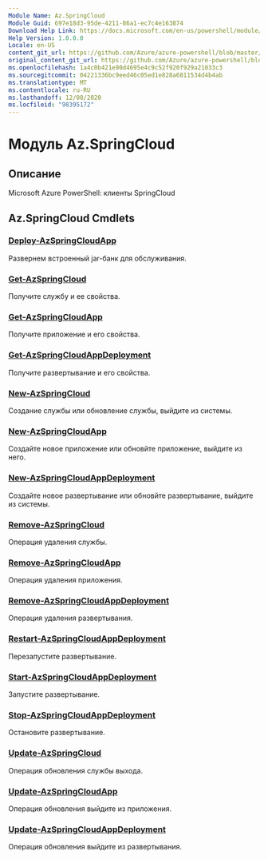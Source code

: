 ```yaml
---
Module Name: Az.SpringCloud
Module Guid: 697e18d3-95de-4211-86a1-ec7c4e163874
Download Help Link: https://docs.microsoft.com/en-us/powershell/module/az.springcloud
Help Version: 1.0.0.0
Locale: en-US
content_git_url: https://github.com/Azure/azure-powershell/blob/master/src/SpringCloud/help/Az.SpringCloud.md
original_content_git_url: https://github.com/Azure/azure-powershell/blob/master/src/SpringCloud/help/Az.SpringCloud.md
ms.openlocfilehash: 1a4c0b421e90d4695e4c9c52f920f929a21033c3
ms.sourcegitcommit: 04221336bc9eed46c05ed1e828a6811534d4b4ab
ms.translationtype: MT
ms.contentlocale: ru-RU
ms.lasthandoff: 12/08/2020
ms.locfileid: "98395172"
---
```

# Модуль Az.SpringCloud
## Описание
Microsoft Azure PowerShell: клиенты SpringCloud

## Az.SpringCloud Cmdlets
### [Deploy-AzSpringCloudApp](Deploy-AzSpringCloudApp.md)
Развернем встроенный jar-банк для обслуживания.

### [Get-AzSpringCloud](Get-AzSpringCloud.md)
Получите службу и ее свойства.

### [Get-AzSpringCloudApp](Get-AzSpringCloudApp.md)
Получите приложение и его свойства.

### [Get-AzSpringCloudAppDeployment](Get-AzSpringCloudAppDeployment.md)
Получите развертывание и его свойства.

### [New-AzSpringCloud](New-AzSpringCloud.md)
Создание службы или обновление службы, выйдите из системы.

### [New-AzSpringCloudApp](New-AzSpringCloudApp.md)
Создайте новое приложение или обновйте приложение, выйдите из него.

### [New-AzSpringCloudAppDeployment](New-AzSpringCloudAppDeployment.md)
Создайте новое развертывание или обновйте развертывание, выйдите из системы.

### [Remove-AzSpringCloud](Remove-AzSpringCloud.md)
Операция удаления службы.

### [Remove-AzSpringCloudApp](Remove-AzSpringCloudApp.md)
Операция удаления приложения.

### [Remove-AzSpringCloudAppDeployment](Remove-AzSpringCloudAppDeployment.md)
Операция удаления развертывания.

### [Restart-AzSpringCloudAppDeployment](Restart-AzSpringCloudAppDeployment.md)
Перезапустите развертывание.

### [Start-AzSpringCloudAppDeployment](Start-AzSpringCloudAppDeployment.md)
Запустите развертывание.

### [Stop-AzSpringCloudAppDeployment](Stop-AzSpringCloudAppDeployment.md)
Остановите развертывание.

### [Update-AzSpringCloud](Update-AzSpringCloud.md)
Операция обновления службы выхода.

### [Update-AzSpringCloudApp](Update-AzSpringCloudApp.md)
Операция обновления выйдите из приложения.

### [Update-AzSpringCloudAppDeployment](Update-AzSpringCloudAppDeployment.md)
Операция обновления выйдите из развертывания.

